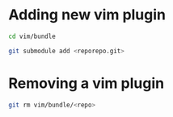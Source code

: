 # Adding new vim plugin

```bash
cd vim/bundle

git submodule add <reporepo.git>
```

# Removing a vim plugin
```bash
git rm vim/bundle/<repo>
```
